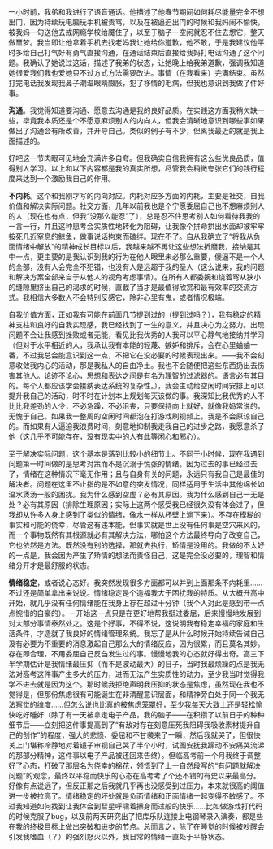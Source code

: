 一小时前，我弟和我进行了语音通话。他描述了他春节期间如何耗尽能量完全不想出门，因为持续玩电脑玩手机被责骂，以及在被逼迫出门的时候和我妈闹不愉快，被我妈一句送他去戒网瘾学校给魇住了，以至于脑子一空闲就忍不住去想它，整天做噩梦。我当即让他拿着手机去找老妈我让她给你道歉，他不敢，于是我建议他平时多给自己打气好有勇气直接沟通，在通话结束后直接给我妈打电话沟通了这个问题。我确认了她说过这话，描述了我弟的状态，让她晚上给我弟道歉，强调我知道她很爱我们我也爱她只不过方式方法需要改进。事情（在我看来）完满结束。虽然打完电话我发现我鼻子潮湿眼睛臌胀，犯了移情的毛病，但我也意识到我做了件好事。

**沟通**。我觉得知道要沟通、愿意去沟通是我的良好品质。在实践这方面我稍欠缺一些，毕竟我本质还是个不愿意麻烦别人的内向人，但我会清晰地意识到哪些事如果做出了沟通会有所改善，并开导自己。类似的例子有不少，但离我最近的就是我上面描述的。

好吧这一节肉眼可见地会充满许多自夸。但我确实自信我拥有这么些优良品质，值得别人学习。以上和以下内容都是我的真实所想，尽管我会稍微夸张它们的践行程度来达到一个激励我自己的作用。

**不内耗**。这个和我刚才写的内向对应。内耗对应多方面的内耗，主要是社交，自我价值和解决实际问题。社交方面，几年以前我也是个宁愿委屈自己也不想麻烦别人的人（现在也有点，但我“没那么能忍”了），总是忍不住思考别人如何看待我我的一言一行，并且这种思考会实质性地转化为阻碍，让我像个拼命拱出水面却被牢牢按死几近窒息的鲸鱼，做事说话拘束而磕绊。现在不了。自从我确立了“将我从负面情绪中解放”的精神成长目标以后，我越来越不再让这些想法折磨我，接纳是其中一点，更主要的是我认识到我的行为在他人眼里未必那么重要，傻逼不是一个人的全部，没有人会完全不犯错，也没有人是远超于我的圣人（这么说来，我的问题和解决方案全部来自于从他人的视角考虑事情）。在所有人都委婉和绕着弯从狭小的缝隙里挤出自己的渴求的时候，直截了当才是最值得欣赏和最有效率的交流方式。我相信大多数人不会特别反感它，除非心里有鬼，或者情况极端。

自我价值方面，正如我有可能在前面几节提到过的（提到过吗？），我有稳定的精神支柱和良好的自我实现感，我已经找到了一生的意义，并且决心为之努力。出现问题不会让我感到挫败或者无能，看见比我优秀的人我可以平心静气地接纳并学习（但对于水平相近的人，我承认我有本能的轻蔑、嫉妒和排斥，会在心里蛐蛐一番，不过我总会能意识到这一点，不把它在没必要的时候表现出来。——我不会刻意收敛我内心的活动，那是我私人的自由净土。我也不会随便把这些东西扔出去伤害其他人。论迹不论心，思想和表达之间是有名为理智的过滤器的。语言必有其目的。每个人都应该学会接纳表达系统的复杂性。），我会主动给空闲时间安排上可以提升我自己的活动，时不时在计划本上规划每天该做的事。我深知比我优秀的人不比比我差劲的人少，不必急躁，不必沮丧，只要保持向上就好，就像我妈常说的，无愧于自己。如果我一整周的空闲时间都泡在打游戏刷视频上，我是不会原谅自己的。而如果有人逼迫我浪费时间，刻意地抑制我走我自己的进步之路，我愿意杀了他（这几乎不可能存在，没有现实中的人有此等闲心和邪心）。

至于解决实际问题，这个基本是落到比较小的细节上。不同于小时候，现在我遇到问题第一时间做的是思考对策而不是沉溺于慌张的情绪。因为过去的事已经过去了，情绪在这种情况下毫无作用；且与自身有关的问题，永远只有我自己是最佳的解决者。问题在这里不止指的是不如意的突发情况，同样适用于生活中其他绵长如温水煲汤一般的困扰。我为什么感到空虚？必有其原因。我为什么感到自己一无是处？必有其原因（排除生理原因；实际上这两个感受我已经很久没有体会过了，但我却从许多人身上感到了类似的情绪，像水一样从杯壁上淌下来）。不存在模糊的事实和可能的侥幸，尽管这有违本能，但事实就是世上没有任何事是空穴来风的，而一个事物既然有其根源就必有其解决方法，哪怕这个方法最终导向了改变自己，它也依然是方法。既然没有别的选择，那就去执行，矫情是没用的。我做的不太好的一点是，我会因为产生了矫情的想法而责怪自己，这是完全没必要的，理智和情绪分开才是最舒服的状态。

**情绪稳定**，或者说心态好。我突然发现很多方面都可以并到上面那条不内耗里……不过还是简单拿出来说说。情绪稳定是个造福我大于困扰我的特质。从大概升高中开始，就几乎没有任何情绪能在我身上存在超过十分钟（我个人对此是感到带一点点惋惜的自豪的）。一开始这一点只是在更好地帮我挺过委屈，后来慢慢地发展到对大部分事情泰然处之。这是个好事，不得不说，这说明我有稳定幸福的家庭和生活条件，才造就了我良好的情绪管理系统。我忘了是从什么时候开始持续告诫自己没有必要为不重要的消息激起自己那么大的情绪反应，因为很累，而且莫名其妙。存在即合理，不用委屈自己反刍发生过的事。慢慢地我的心态就好得出奇。高三下半学期估计是我情绪最压抑（而不是波动最大）的日子，当时我最烦躁的点是我无法对高考这件事产生多大的压力，进而无法产生实质性的动力，至少我当时觉得我学不进去就是因为这个。那时候我拒绝声明我压抑的状态是焦虑，虽然现在我也不觉得是，但那份焦虑很有可能诞生在非清醒意识层面，和精神旁白处于同一个我无法察觉的维度……但怎么说也比真的被焦虑笼罩好，至少我每天大致上还是轻松愉快吃好睡好（除了有一天被拿走电子产品，我的脑子——在积攒了以前日子的种种细节后——立刻把这件事提高到了“有敌对存在刻意压死我阻碍我吸收素材提升自己的创作”的程度，强大的悲愤、委屈和不甘袭来了一瞬，然后我就哭了，但很快关上门堪称冷静地对着镜子审视自己哭了半个小时，试图安抚我躁动不安痛哭流涕的那部分精神，这件事以电子产品被还回来告终）。但临高考前一个月我终于调整好了心态，打破了那层名为侥幸的棉花，领悟到了上一自然段写的“有问题就解决问题”的观念，最终以平稳而快乐的心态在高考考了个还不错的有史以来最高分。好像有点说远了，但反正那之后我就几乎再也没感受到过压力，本来就很高的阈值进一步被拉高了。情绪稳定的坏处就是负面情绪和正面情绪一起变得不敏感了。不过我知道如何找到让我体会到彗星呼啸着擦身而过般的快乐……比如做游戏打代码的时候克服了bug，以及前两天研究出了把库乐队连接上电钢琴录入演奏，都是些在我的终极目标上做出突破和进步的节点。总而言之，除了在睡觉的时候被吵醒会引发我嗜血（？）的强烈怒火以外，我日常的情绪一直处于平静状态。